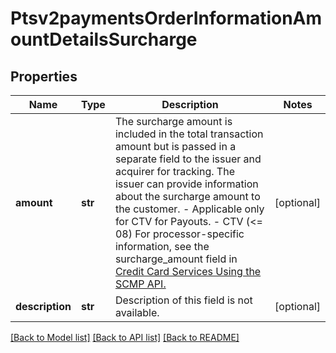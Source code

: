# Ptsv2paymentsOrderInformationAmountDetailsSurcharge

## Properties
Name | Type | Description | Notes
------------ | ------------- | ------------- | -------------
**amount** | **str** | The surcharge amount is included in the total transaction amount but is passed in a separate field to the issuer and acquirer for tracking. The issuer can provide information about the surcharge amount to the customer.  - Applicable only for CTV for Payouts. - CTV (&lt;&#x3D; 08)  For processor-specific information, see the surcharge_amount field in [Credit Card Services Using the SCMP API.](http://apps.cybersource.com/library/documentation/dev_guides/CC_Svcs_SCMP_API/html)  | [optional] 
**description** | **str** | Description of this field is not available. | [optional] 

[[Back to Model list]](../README.md#documentation-for-models) [[Back to API list]](../README.md#documentation-for-api-endpoints) [[Back to README]](../README.md)



